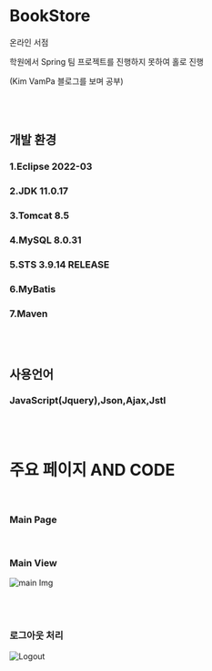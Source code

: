 # BookStore

온라인 서점

학원에서 Spring 팀 프로젝트를 진행하지 못하여 홀로 진행

(Kim VamPa 블로그를 보며 공부)

<br><br>


## 개발 환경

### 1.Eclipse 2022-03
### 2.JDK 11.0.17
### 3.Tomcat 8.5
### 4.MySQL 8.0.31
### 5.STS 3.9.14 RELEASE
### 6.MyBatis
### 7.Maven

<br><br>

## 사용언어
### JavaScript(Jquery),Json,Ajax,Jstl

<br><br>

# 주요 페이지 AND CODE
<br>

### Main Page
<br>

### Main View
![main Img](https://user-images.githubusercontent.com/116561589/226113206-75007ca2-e27f-43e1-af81-127f7e843663.png)


<br><br>
### 로그아웃 처리
![Logout](https://user-images.githubusercontent.com/116561589/226119821-dcc7a805-2a0e-4d02-bfbf-e42b5cb933cf.png)
